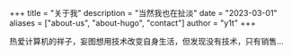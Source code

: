 +++
title = "关于我"
description = "当然我也在扯淡"
date = "2023-03-01"
aliases = ["about-us", "about-hugo", "contact"]
author = "y1t"
+++

热爱计算机的祥子，妄图想用技术改变自身生活，但发现没有技术，只有销售...
